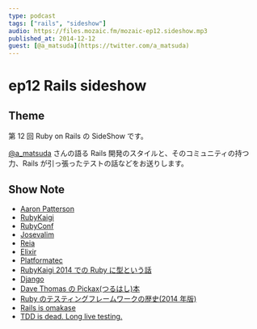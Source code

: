 ```yaml
---
type: podcast
tags: ["rails", "sideshow"]
audio: https://files.mozaic.fm/mozaic-ep12.sideshow.mp3
published_at: 2014-12-12
guest: [@a_matsuda](https://twitter.com/a_matsuda)
---
```


# ep12 Rails sideshow

## Theme

第 12 回 Ruby on Rails の SideShow です。

[@a_matsuda](https://twitter.com/a_matsuda/) さんの語る Rails 開発のスタイルと、そのコミュニティの持つ力、Rails が引っ張ったテストの話などをお送りします。

## Show Note

- [Aaron Patterson](https://twitter.com/tenderlove)
- [RubyKaigi](http://rubykaigi.org/2014)
- [RubyConf](http://rubyconf.org/)
- [Josevalim](https://github.com/josevalim)
- [Reia](http://reia-lang.org/)
- [Elixir](http://elixir-lang.org/)
- [Platformatec](http://plataformatec.com)
- [RubyKaigi 2014 での Ruby に型という話](http://rubykaigi.org/2014/presentation/S-YukihiroMatzMatsumoto)
- [Django](https://www.djangoproject.com/)
- [Dave Thomas の Pickax(つるはし)本](https://pragprog.com/book/ruby/programming-ruby)
- [Ruby のテスティングフレームワークの歴史(2014 年版)](http://www.clear-code.com/blog/2014/11/6.html)
- [Rails is omakase](http://david.heinemeierhansson.com/2012/rails-is-omakase.html)
- [TDD is dead. Long live testing.](http://david.heinemeierhansson.com/2014/tdd-is-dead-long-live-testing.html)
